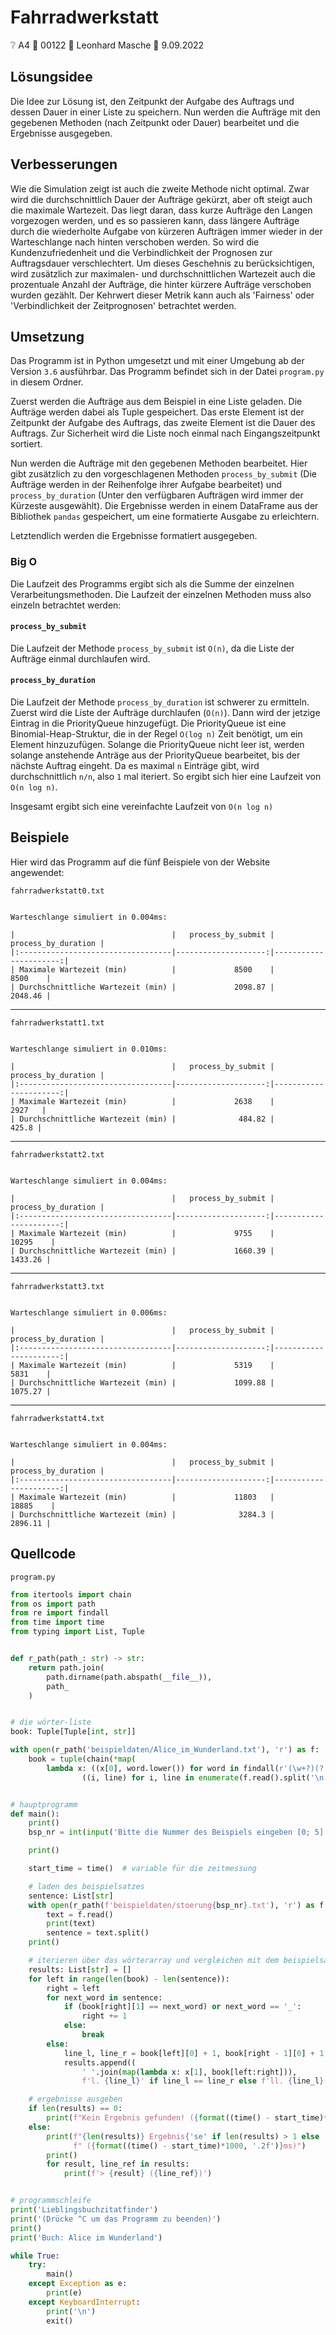 # Fahrradwerkstatt

❔ A4 👥 00122 🧑 Leonhard Masche 📆 9.09.2022

## Lösungsidee

Die Idee zur Lösung ist, den Zeitpunkt der Aufgabe des Auftrags und dessen Dauer in einer Liste zu speichern. Nun werden die Aufträge mit den gegebenen Methoden (nach Zeitpunkt oder Dauer) bearbeitet und die Ergebnisse ausgegeben.

## Verbesserungen

Wie die Simulation zeigt ist auch die zweite Methode nicht optimal. Zwar wird die durchschnittlich Dauer der Aufträge gekürzt, aber oft steigt auch die maximale Wartezeit. Das liegt daran, dass kurze Aufträge den Langen vorgezogen werden, und es so passieren kann, dass längere Aufträge durch die wiederholte Aufgabe von kürzeren Aufträgen immer wieder in der Warteschlange nach hinten verschoben werden. So wird die Kundenzufriedenheit und die Verbindlichkeit der Prognosen zur Auftragsdauer verschlechtert. Um dieses Geschehnis zu berücksichtigen, wird zusätzlich zur maximalen- und durchschnittlichen Wartezeit auch die prozentuale Anzahl der Aufträge, die hinter kürzere Aufträge verschoben wurden gezählt. Der Kehrwert dieser Metrik kann auch als 'Fairness' oder 'Verbindlichkeit der Zeitprognosen' betrachtet werden.



## Umsetzung

Das Programm ist in Python umgesetzt und mit einer Umgebung ab der Version `3.6` ausführbar. Das Programm befindet sich in der Datei `program.py` in diesem Ordner.

Zuerst werden die Aufträge aus dem Beispiel in eine Liste geladen. Die Aufträge werden dabei als Tuple gespeichert. Das erste Element ist der Zeitpunkt der Aufgabe des Auftrags, das zweite Element ist die Dauer des Auftrags. Zur Sicherheit wird die Liste noch einmal nach Eingangszeitpunkt sortiert.

Nun werden die Aufträge mit den gegebenen Methoden bearbeitet. Hier gibt zusätzlich zu den vorgeschlagenen Methoden `process_by_submit` (Die Aufträge werden in der Reihenfolge ihrer Aufgabe bearbeitet) und `process_by_duration` (Unter den verfügbaren Aufträgen wird immer der Kürzeste ausgewählt). Die Ergebnisse werden in einem DataFrame aus der Bibliothek `pandas` gespeichert, um eine formatierte Ausgabe zu erleichtern.

Letztendlich werden die Ergebnisse formatiert ausgegeben.

### Big O

Die Laufzeit des Programms ergibt sich als die Summe der einzelnen Verarbeitungsmethoden. Die Laufzeit der einzelnen Methoden muss also einzeln betrachtet werden:

#### `process_by_submit`

Die Laufzeit der Methode `process_by_submit` ist `O(n)`, da die Liste der Aufträge einmal durchlaufen wird.

#### `process_by_duration`

Die Laufzeit der Methode `process_by_duration` ist schwerer zu ermitteln. Zuerst wird die Liste der Aufträge durchlaufen (`O(n)`). Dann wird der jetzige Eintrag in die PriorityQueue hinzugefügt. Die PriorityQueue ist eine Binomial-Heap-Struktur, die in der Regel `O(log n)` Zeit benötigt, um ein Element hinzuzufügen. Solange die PriorityQueue nicht leer ist, werden solange anstehende Anträge aus der PriorityQueue bearbeitet, bis der nächste Auftrag eingeht. Da es maximal `n` Einträge gibt, wird durchschnittlich `n/n`, also `1` mal iteriert. So ergibt sich hier eine Laufzeit von `O(n log n)`.

Insgesamt ergibt sich eine vereinfachte Laufzeit von `O(n log n)`

## Beispiele

Hier wird das Programm auf die fünf Beispiele von der Website angewendet:

`fahrradwerkstatt0.txt`

```text

Warteschlange simuliert in 0.004ms:

|                                   |   process_by_submit |   process_by_duration |
|:----------------------------------|--------------------:|----------------------:|
| Maximale Wartezeit (min)          |             8500    |               8500    |
| Durchschnittliche Wartezeit (min) |             2098.87 |               2048.46 |

```

---

`fahrradwerkstatt1.txt`

```text

Warteschlange simuliert in 0.010ms:

|                                   |   process_by_submit |   process_by_duration |
|:----------------------------------|--------------------:|----------------------:|
| Maximale Wartezeit (min)          |             2638    |                2927   |
| Durchschnittliche Wartezeit (min) |              484.82 |                 425.8 |

```

---

`fahrradwerkstatt2.txt`

```text

Warteschlange simuliert in 0.004ms:

|                                   |   process_by_submit |   process_by_duration |
|:----------------------------------|--------------------:|----------------------:|
| Maximale Wartezeit (min)          |             9755    |              10295    |
| Durchschnittliche Wartezeit (min) |             1660.39 |               1433.26 |

```

---

`fahrradwerkstatt3.txt`

```text

Warteschlange simuliert in 0.006ms:

|                                   |   process_by_submit |   process_by_duration |
|:----------------------------------|--------------------:|----------------------:|
| Maximale Wartezeit (min)          |             5319    |               5831    |
| Durchschnittliche Wartezeit (min) |             1099.88 |               1075.27 |

```

---

`fahrradwerkstatt4.txt`

```text

Warteschlange simuliert in 0.004ms:

|                                   |   process_by_submit |   process_by_duration |
|:----------------------------------|--------------------:|----------------------:|
| Maximale Wartezeit (min)          |             11803   |              18885    |
| Durchschnittliche Wartezeit (min) |              3284.3 |               2896.11 |

```

## Quellcode

`program.py`

```python
from itertools import chain
from os import path
from re import findall
from time import time
from typing import List, Tuple


def r_path(path_: str) -> str:
    return path.join(
        path.dirname(path.abspath(__file__)),
        path_
    )


# die wörter-liste
book: Tuple[Tuple[int, str]]

with open(r_path('beispieldaten/Alice_im_Wunderland.txt'), 'r') as f:
    book = tuple(chain(*map(
        lambda x: ((x[0], word.lower()) for word in findall(r'(\w+?)(?:\W|$)', x[1])),
                ((i, line) for i, line in enumerate(f.read().split('\n'))))))


# hauptprogramm
def main():
    print()
    bsp_nr = int(input('Bitte die Nummer des Beispiels eingeben [0; 5]: '))

    print()

    start_time = time()  # variable für die zeitmessung

    # laden des beispielsatzes
    sentence: List[str]
    with open(r_path(f'beispieldaten/stoerung{bsp_nr}.txt'), 'r') as f:
        text = f.read()
        print(text)
        sentence = text.split()
    print()

    # iterieren über das wörterarray und vergleichen mit dem beispielsatz
    results: List[str] = []
    for left in range(len(book) - len(sentence)):
        right = left
        for next_word in sentence:
            if (book[right][1] == next_word) or next_word == '_':
                right += 1
            else:
                break
        else:
            line_l, line_r = book[left][0] + 1, book[right - 1][0] + 1
            results.append((
                ' '.join(map(lambda x: x[1], book[left:right])),
                f'l. {line_l}' if line_l == line_r else f'll. {line_l}-{line_r}'))

    # ergebnisse ausgeben
    if len(results) == 0:
        print(f"Kein Ergebnis gefunden! ({format((time() - start_time)*1000, '.2f')}ms)")
    else:
        print(f"{len(results)} Ergebnis{'se' if len(results) > 1 else ''} gefunden:"
              f" ({format((time() - start_time)*1000, '.2f')}ms)")
        print()
        for result, line_ref in results:
            print(f'> {result} ({line_ref})')


# programmschleife
print('Lieblingsbuchzitatfinder')
print('(Drücke ^C um das Programm zu beenden)')
print()
print('Buch: Alice im Wunderland')

while True:
    try:
        main()
    except Exception as e:
        print(e)
    except KeyboardInterrupt:
        print('\n')
        exit()

```
